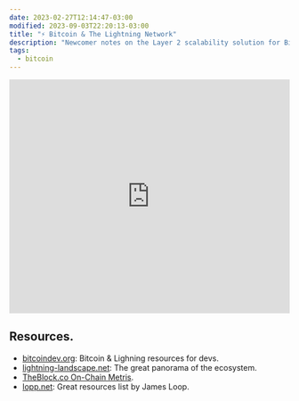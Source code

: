 ```yaml
---
date: 2023-02-27T12:14:47-03:00
modified: 2023-09-03T22:20:13-03:00
title: "⚡️ Bitcoin & The Lightning Network"
description: "Newcomer notes on the Layer 2 scalability solution for Bitcoin"
tags:
  - bitcoin
---
```

<div class="wrapper wrapper-wide">
  <iframe width="100%" height="420" class="img-rounded" frameborder="0" src="https://www.theblock.co/data/on-chain-metrics/bitcoin/lightning-networks-capacity-daily/embed" title="Lightning Network's Capacity"></iframe>
</div>
<div class="wrapper mt-2">
    <h2 id="resources" class="h3 font-italic">Resources.</h2>
    <ul>
        <li><a href="https://bitcoindev.org/">bitcoindev.org</a>: Bitcoin & Lighning resources for devs.</li>
        <li><a href="https://www.lightning-landscape.net/projects">lightning-landscape.net</a>: The great panorama of the ecosystem.</li>
        <li><a href="https://www.theblock.co/data/on-chain-metrics/bitcoin">TheBlock.co On-Chain Metris</a>.</li>
        <li><a href="https://www.lopp.net/bitcoin-information/books.html">lopp.net</a>: Great resources list by James Loop.</li>
    </ul>

</div>
